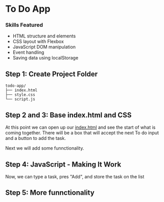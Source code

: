 # To Do App

### Skills Featured
- HTML structure and elements
- CSS layout with Flexbox
- JavaScript DOM manipulation
- Event handling
- Saving data using localStorage

## Step 1: Create Project Folder
```
todo-app/
├── index.html
├── style.css
└── script.js

```

## Step 2 and 3: Base index.html and CSS

At this point we can open up our [index.html](index.html) and see the start of what is coming together. There will be a box that will accept the next To do input and a button to add the task.

Next we will add some funnctionality.

## Step 4: JavaScript - Making It Work

Now, we can type a task, pres "Add", and store the task on the list

## Step 5: More funnctionality